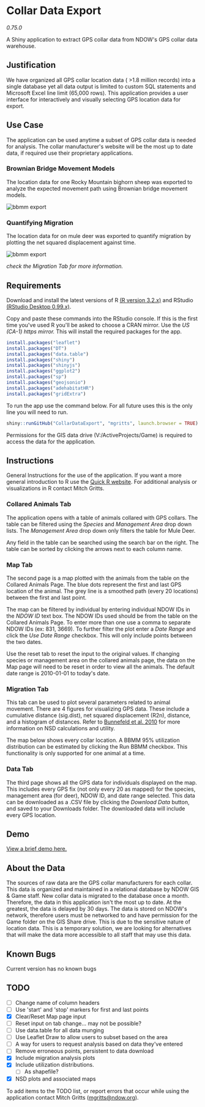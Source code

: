 # Collar Data Export
*0.75.0*

A Shiny application to extract GPS collar data from NDOW's GPS collar data warehouse.

## Justification

We have organized all GPS collar location data ( >1.8 million records) into a single database yet all data output is limited to custom SQL statements and Microsoft Excel line limit (65,000 rows). This application provides a user interface for interactively and visually selecting GPS location data for export.

## Use Case

The application can be used anytime a subset of GPS collar data is needed for analysis. The collar manufacturer's website will be the most up to date data, if required use their proprietary applications.

### Brownian Bridge Movement Models

The location data for one Rocky Mountain bighorn sheep was exported to analyze the expected movement path using Brownian bridge movement models.

![bbmm export](https://e3a0a746a3d3c5fa95928f1d69a3e9079c622a5f.googledrive.com/host/0B1OupsoLNZvkYTdtVFRIelBoN00/bbmm_example.jpg)

### Quantifying Migration

The location data for on mule deer was exported to quantify migration by plotting the net squared displacement against time.

![bbmm export](https://e3a0a746a3d3c5fa95928f1d69a3e9079c622a5f.googledrive.com/host/0B1OupsoLNZvkYTdtVFRIelBoN00/nsd_example.jpg)

*check the Migration Tab for more information.*

## Requirements

Download and install the latest versions of R [(R version 3.2.x)](https://cran.r-project.org/bin/windows/base/) and RStudio [(RStudio Desktop 0.99.x)](https://www.rstudio.com/products/rstudio/download/).

Copy and paste these commands into the RStudio console. If this is the first time you've used R you'll be asked to choose a CRAN mirror. Use the *US (CA-1) https mirror.* This will install the required packages for the app.

```r
install.packages("leaflet")
install.packages("DT")
install.packages("data.table")
install.packages("shiny")
install.packages("shinyjs")
install.packages("ggplot2")
install.packages("sp")
install.packages("geojsonio")
install.packages("adehabitatHR")
install.packages("gridExtra")
```

To run the app use the command below. For all future uses this is the only line you will need to run.
```r
shiny::runGitHub("CollarDataExport", "mgritts", launch.browser = TRUE)
```

Permissions for the GIS data drive (V:/ActiveProjects/Game) is required to access the data for the application.

## Instructions

General Instructions for the use of the application. If you want a more general introduction to R use the [Quick R website](http://www.statmethods.net). For additional analysis or visualizations in R contact Mitch Gritts.

### Collared Animals Tab

The application opens with a table of animals collared with GPS collars. The table can be filtered using the *Species* and *Management Area* drop down lists. The *Management Area* drop down only filters the table for Mule Deer.

Any field in the table can be searched using the search bar on the right. The table can be sorted by clicking the arrows next to each column name.

### Map Tab

The second page is a map plotted with the animals from the table on the Collared Animals Page. The blue dots represent the first and last GPS location of the animal. The grey line is a smoothed path (every 20 locations) between the first and last point.

The map can be filtered by individual by entering individual NDOW IDs in the *NDOW ID* text box. The NDOW IDs used should be from the table on the Collared Animals Page. To enter more than one use a comma to separate NDOW IDs (ex: 831, 3669). To further filter the plot enter a *Date Range* and click the *Use Date Range* checkbox. This will only include points between the two dates.

Use the reset tab to reset the input to the original values. If changing species or management area on the collared animals page, the data on the Map page will need to be reset in order to view all the animals. The default date range is 2010-01-01 to today's  date.

### Migration Tab

This tab can be used to plot several parameters related to animal movement. There are 4 figures for visualizing GPS data. These include a cumulative distance (sig.dist), net squared displacement (R2n), distance, and a histogram of distances. Refer to [Bunnefeld et al. 2010](http://onlinelibrary.wiley.com/doi/10.1111/j.1365-2656.2010.01776.x/full) for more information on NSD calculations and utility.

The map below shows every collar location. A BBMM 95% utilization distribution can be estimated by clicking the Run BBMM checkbox. This functionality is only supported for one animal at a time.

### Data Tab

The third page shows all the GPS data for individuals displayed on the map. This includes every GPS fix (not only every 20 as mapped) for the species, management area (for deer), NDOW ID, and date range selected. This data can be downloaded as a .CSV file by clicking the *Download Data* button, and saved to your Downloads folder. The downloaded data will include every GPS location.

## Demo

[View a brief demo here.](https://drive.google.com/file/d/0B1OupsoLNZvkcExIT2VzcUlySWc/view?usp=sharing)

## About the Data

The sources of raw data are the GPS collar manufacturers for each collar. This data is organized and maintained in a relational database by NDOW GIS & Game staff. New collar data is migrated to the database once a month. Therefore, the data in this application isn't the most up to date. At the greatest, the data is delayed by 30 days. The data is stored on NDOW's network, therefore users must be networked to and have permission for the Game folder on the GIS Share drive. This is due to the sensitive nature of location data. This is a temporary solution, we are looking for alternatives that will make the data more accessible to all staff that may use this data.

## Known Bugs

Current version has no known bugs

## TODO
- [ ] Change name of column headers
- [ ] Use 'start' and 'stop' markers for first and last points
- [x] Clear/Reset Map page input
- [ ] Reset input on tab change... may not be possible?
- [ ] Use data.table for all data munging
- [ ] Use Leaflet Draw to allow users to subset based on the area
- [ ] A way for users to request analysis based on data they've entered
- [ ] Remove erroneous points, persistent to data download
- [x] Include migration analysis plots
- [x] Include utilization distributions.
  - [ ] As shapefile?
- [x] NSD plots and associated maps

To add items to the TODO list, or report errors that occur while using the application contact Mitch Gritts (mgritts@ndow.org).
